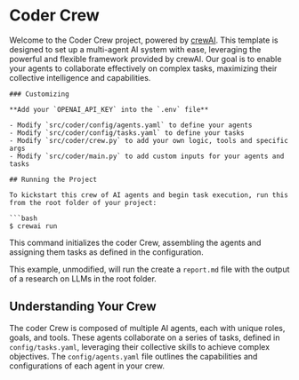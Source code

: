 # Coder Crew

Welcome to the Coder Crew project, powered by [crewAI](https://crewai.com). This template is designed to set up a multi-agent AI system with ease, leveraging the powerful and flexible framework provided by crewAI. Our goal is to enable your agents to collaborate effectively on complex tasks, maximizing their collective intelligence and capabilities.

```
### Customizing

**Add your `OPENAI_API_KEY` into the `.env` file**

- Modify `src/coder/config/agents.yaml` to define your agents
- Modify `src/coder/config/tasks.yaml` to define your tasks
- Modify `src/coder/crew.py` to add your own logic, tools and specific args
- Modify `src/coder/main.py` to add custom inputs for your agents and tasks

## Running the Project

To kickstart this crew of AI agents and begin task execution, run this from the root folder of your project:

```bash
$ crewai run
```

This command initializes the coder Crew, assembling the agents and assigning them tasks as defined in the configuration.

This example, unmodified, will run the create a `report.md` file with the output of a research on LLMs in the root folder.

## Understanding Your Crew

The coder Crew is composed of multiple AI agents, each with unique roles, goals, and tools. These agents collaborate on a series of tasks, defined in `config/tasks.yaml`, leveraging their collective skills to achieve complex objectives. The `config/agents.yaml` file outlines the capabilities and configurations of each agent in your crew.


